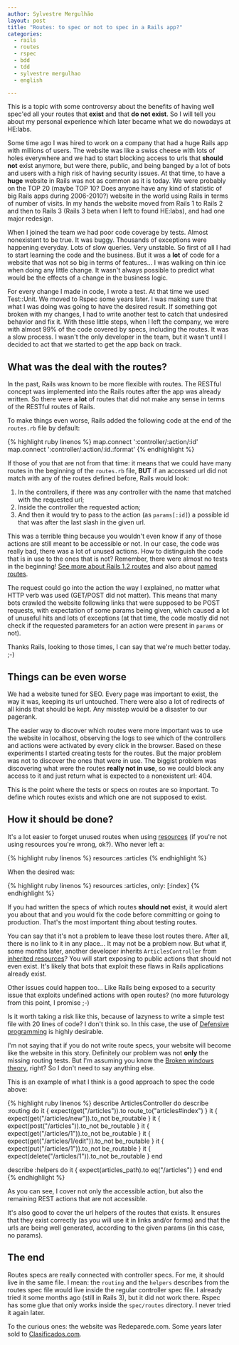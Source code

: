 ```yaml
---
author: Sylvestre Mergulhão
layout: post
title: "Routes: to spec or not to spec in a Rails app?"
categories:
  - rails
  - routes
  - rspec
  - bdd
  - tdd
  - sylvestre mergulhao
  - english

---
```


This is a topic with some controversy about the benefits of having well spec'ed all your routes that **exist** and that **do not exist**. So I will tell you about my personal experience which later became what we do nowadays at HE:labs.

<!--more-->

Some time ago I was hired to work on a company that had a huge Rails app with millions of users. The website was like a swiss cheese with lots of holes everywhere and we had to start blocking access to urls that **should not** exist anymore, but were there, public, and being banged by a lot of bots and users with a high risk of having security issues. At that time, to have a **huge** website in Rails was not as common as it is today. We were probably on the TOP 20 (maybe TOP 10? Does anyone have any kind of statistic of big Rails apps during 2006-2010?) website in the world using Rails in terms of number of visits. In my hands the website moved from Rails 1 to Rails 2 and then to Rails 3 (Rails 3 beta when I left to found HE:labs), and had one major redesign.

When I joined the team we had poor code coverage by tests. Almost nonexistent to be true. It was buggy. Thousands of exceptions were happening everyday. Lots of slow queries. Very unstable. So first of all I had to start learning the code and the business. But it was a **lot** of code for a website that was not so big in terms of features... I was walking on thin ice when doing any little change. It wasn't always possible to predict what would be the effects of a change in the business logic.

For every change I made in code, I wrote a test. At that time we used Test::Unit. We moved to Rspec some years later. I was making sure that what I was doing was going to have the desired result. If something got broken with my changes, I had to write another test to catch that undesired behavior and fix it. With these little steps, when I left the company, we were with almost 99% of the code covered by specs, including the routes. It was a slow process. I wasn't the only developer in the team, but it wasn't until I decided to act that we started to get the app back on track.

## What was the deal with the routes?

In the past, Rails was known to be more flexible with routes. The RESTful concept was implemented into the Rails routes after the app was already written. So there were **a lot** of routes that did not make any sense in terms of the RESTful routes of Rails.

To make things even worse, Rails added the following code at the end of the ``routes.rb`` file by default:

{% highlight ruby linenos %}
map.connect ':controller/:action/:id'
map.connect ':controller/:action/:id.:format'
{% endhighlight %}

If those of you that are not from that time: it means that we could have many routes in the beginning of the ``routes.rb`` file, **BUT** if an accessed url did not match with any of the routes defined before, Rails would look:

1. In the controllers, if there was any controller with the name that matched with the requested url;
2. Inside the controller the requested action;
3. And then it would try to pass to the action (as ``params[:id]``) a possible id that was after the last slash in the given url.

This was a terrible thing because you wouldn't even know if any of those actions are still meant to be accessible or not. In our case, the code was really bad, there was a lot of unused actions. How to distinguish the code that is in use to the ones that is not? Remember, there were almost no tests in the beginning! [See more about Rails 1.2 routes][rails-1-2-routing] and also about [named routes][named-routes].

The request could go into the action the way I explained, no matter what HTTP verb was used (GET/POST did not matter). This means that many bots crawled the website following links that were supposed to be POST requests, with expectation of some params being given, which caused a lot of unuseful hits and lots of exceptions (at that time, the code mostly did not check if the requested parameters for an action were present in ``params`` or not).

Thanks Rails, looking to those times, I can say that we're much better today. ;-)

## Things can be even worse

We had a website tuned for SEO. Every page was important to exist, the way it was, keeping its url untouched. There were also a lot of redirects of all kinds that should be kept. Any misstep would be a disaster to our pagerank.

The easier way to discover which routes were more important was to use the website in localhost, observing the logs to see which of the controllers and actions were activated by every click in the browser. Based on these experiments I started creating tests for the routes. But the major problem was not to discover the ones that were in use. The biggist problem was discovering what were the routes **really not in use**, so we could block any access to it and just return what is expected to a nonexistent url: 404.

This is the point where the tests or specs on routes are so important. To define which routes exists and which one are not supposed to exist.

## How it should be done?

It's a lot easier to forget unused routes when using [resources][resources] (if you're not using resources you're wrong, ok?). Who never left a:

{% highlight ruby linenos %}
resources :articles
{% endhighlight %}

When the desired was:

{% highlight ruby linenos %}
resources :articles, only: [:index]
{% endhighlight %}

If you had written the specs of which routes **should not** exist, it would alert you about that and you would fix the code before committing or going to production. That's the most important thing about testing routes.

You can say that it's not a problem to leave these lost routes there. After all, there is no link to it in any place... It may not be a problem now. But what if, some months later, another developer inherits ``ArticlesController`` from [inherited resources][inherited-resources]? You will start exposing to public actions that should not even exist. It's likely that bots that exploit these flaws in Rails applications already exist.

Other issues could happen too... Like Rails being exposed to a security issue that exploits undefined actions with open routes? (no more futurology from this point, I promise ;-)

Is it worth taking a risk like this, because of lazyness to write a simple test file with 20 lines of code? I don't think so. In this case, the use of [Defensive programming][defensive-programming] is highly desirable.

I'm not saying that if you do not write route specs, your website will become like the website in this story. Definitely our problem was not **only** the missing routing tests. But I'm assuming you know the [Broken windows theory][Broken_windows_theory], right? So I don't need to say anything else.

This is an example of what I think is a good approach to spec the code above:

{% highlight ruby linenos %}
describe ArticlesController do
  describe :routing do
    it { expect(get("/articles")).to route_to("articles#index") }
    it { expect(get("/articles/new")).to_not be_routable }
    it { expect(post("/articles")).to_not be_routable }
    it { expect(get("/articles/1")).to_not be_routable }
    it { expect(get("/articles/1/edit")).to_not be_routable }
    it { expect(put("/articles/1")).to_not be_routable }
    it { expect(delete("/articles/1")).to_not be_routable }
  end

  describe :helpers do
    it { expect(articles_path).to eq("/articles") }
  end
end
{% endhighlight %}

As you can see, I cover not only the accessible action, but also the remaining REST actions that are not accessible.

It's also good to cover the url helpers of the routes that exists. It ensures that they exist correctly (as you will use it in links and/or forms) and that the urls are being well generated, according to the given params (in this case, no params).

## The end

Routes specs are really connected with controller specs. For me, it should live in the same file. I mean: the ``routing`` and the ``helpers`` describes from the routes spec file would live inside the regular controller spec file. I already tried it some months ago (still in Rails 3), but it did not work there. Rspec has some glue that only works inside the ``spec/routes`` directory. I never tried it again later.

To the curious ones: the website was Redeparede.com. Some years later sold to [Clasificados.com][clasificados].

[named-routes]: http://railscasts.com/episodes/34-named-routes
[rails-1-2-routing]: http://apidock.com/rails/v1.2.0/ActionController/Routing
[resources]: http://guides.rubyonrails.org/routing.html#resources-on-the-web
[inherited-resources]: https://github.com/josevalim/inherited_resources
[clasificados]: http://www.clasificados.com/
[defensive-programming]: http://en.wikipedia.org/wiki/Defensive_programming
[Broken_windows_theory]: http://en.wikipedia.org/wiki/Broken_windows_theory
